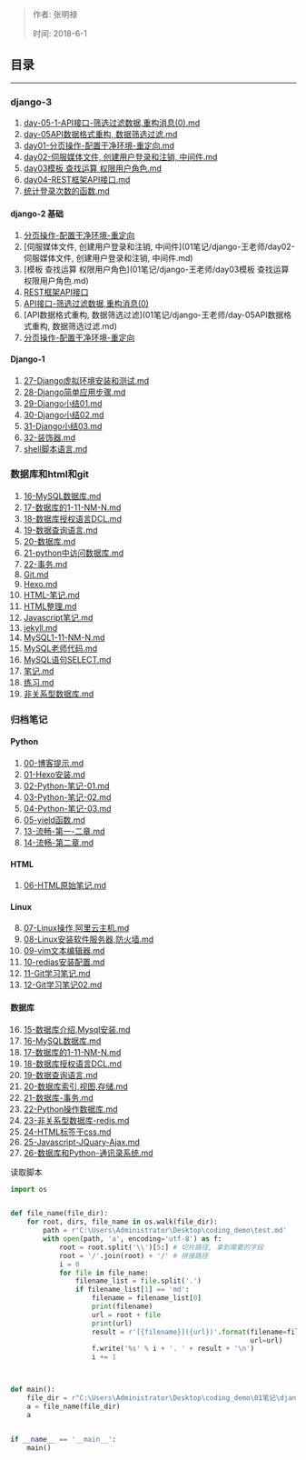 >作者: 张明禄
>
>时间: 2018-6-1



## 目录

---





### django-3

1.  [day-05-1-API接口-筛选过滤数据,重构消息(0).md](01笔记/django-王老师/)
2.  [day-05API数据格式重构, 数据筛选过滤.md](01笔记/django-王老师/)
3.  [day01-分页操作-配置干净环境-重定向.md](01笔记/django-王老师/)
4.  [day02-伺服媒体文件, 创建用户登录和注销, 中间件.md](01笔记/django-王老师/)
5.  [day03模板 查找运算 权限用户角色.md](01笔记/django-王老师/)
6.  [day04-REST框架API接口.md](01笔记/django-王老师/)
7.  [统计登录次数的函数.md](01笔记/django-王老师/)




#### django-2 基础

1.  [分页操作-配置干净环境-重定向](01笔记/django-王老师/day01-分页操作-配置干净环境-重定向.md)
2.  [伺服媒体文件, 创建用户登录和注销, 中间件](01笔记/django-王老师/day02-伺服媒体文件, 创建用户登录和注销, 中间件.md)
3.  [模板 查找运算 权限用户角色](01笔记/django-王老师/day03模板 查找运算 权限用户角色.md)
4.  [REST框架API接口](01笔记/django-王老师/day04-REST框架API接口.md)
5.  [API接口-筛选过滤数据,重构消息(0)](01笔记/django-王老师/day-05-1-API接口-筛选过滤数据,重构消息(0).md)
6.  [API数据格式重构, 数据筛选过滤](01笔记/django-王老师/day-05API数据格式重构, 数据筛选过滤.md)
7.  [分页操作-配置干净环境-重定向](01笔记/django-王老师/)





#### Django-1

1.  [27-Django虚拟环境安装和测试.md](01笔记/归档笔记/27-Django虚拟环境安装和测试.md)
2.  [28-Django简单应用步骤.md](01笔记/归档笔记/28-Django简单应用步骤.md)
3.  [29-Django小结01.md](01笔记/归档笔记/29-Django小结01.md)
4.  [30-Django小结02.md](01笔记/归档笔记/30-Django小结02.md)
5.  [31-Django小结03.md](01笔记/归档笔记/31-Django小结03.md)
6.  [32-装饰器.md](01笔记/归档笔记/32-装饰器.md)
7.  [shell脚本语言.md](01笔记/归档笔记/shell脚本语言.md)




### 数据库和html和git



1.  [16-MySQL数据库.md](01笔记/数据库和html和git/16-MySQL数据库.md)
2.  [17-数据库的1-11-NM-N.md](01笔记/数据库和html和git/17-数据库的1-11-NM-N.md)
3.  [18-数据库授权语言DCL.md](01笔记/数据库和html和git/18-数据库授权语言DCL.md)
4.  [19-数据查询语言.md](01笔记/数据库和html和git/19-数据查询语言.md)
5.  [20-数据库.md](01笔记/数据库和html和git/20-数据库.md)
6.  [21-python中访问数据库.md](01笔记/数据库和html和git/21-python中访问数据库.md)
7.  [22-事务.md](01笔记/数据库和html和git/22-事务.md)
8.  [Git.md](01笔记/数据库和html和git/Git.md)
9.  [Hexo.md](01笔记/数据库和html和git/Hexo.md)
10.  [HTML-笔记.md](01笔记/数据库和html和git/HTML-笔记.md)
11.  [HTML整理.md](01笔记/数据库和html和git/HTML整理.md)
12.  [Javascript笔记.md](01笔记/数据库和html和git/Javascript笔记.md)
13.  [jekyll.md](01笔记/数据库和html和git/jekyll.md)
14.  [MySQL1-11-NM-N.md](01笔记/数据库和html和git/MySQL1-11-NM-N.md)
15.  [MySQL老师代码.md](01笔记/数据库和html和git/MySQL老师代码.md)
16.  [MySQL语句SELECT.md](01笔记/数据库和html和git/MySQL语句SELECT.md)
17.  [笔记.md](01笔记/数据库和html和git/笔记.md)
18.  [练习.md](01笔记/数据库和html和git/练习.md)
19.  [非关系型数据库.md](01笔记/数据库和html和git/非关系型数据库.md)




### 归档笔记



#### Python

1.  [00-博客提示.md](01笔记/归档笔记/00-博客提示.md)
2.  [01-Hexo安装.md](01笔记/归档笔记/01-Hexo安装.md)
3.  [02-Python-笔记-01.md](01笔记/归档笔记/02-Python-笔记-01.md)
4.  [03-Python-笔记-02.md](01笔记/归档笔记/03-Python-笔记-02.md)
5.  [04-Python-笔记-03.md](01笔记/归档笔记/04-Python-笔记-03.md)
6.  [05-yield函数.md](01笔记/归档笔记/05-yield函数.md)
7.  [13-流畅-第一-二章.md](01笔记/归档笔记/13-第一-二章.md)
8.  [14-流畅-第二章.md](01笔记/归档笔记/14-第二章.md)






#### HTML

1.  [06-HTML原始笔记.md](01笔记/归档笔记/06-HTML原始笔记.md)



#### Linux

8.  [07-Linux操作,阿里云主机.md](01笔记/归档笔记/07-Linux操作,阿里云主机.md)
9.  [08-Linux安装软件服务器,防火墙.md](01笔记/归档笔记/08-Linux安装软件服务器,防火墙.md)
10.  [09-vim文本编辑器.md](01笔记/归档笔记/09-vim文本编辑器.md)
11.  [10-redias安装配置.md](01笔记/归档笔记/10-redias安装配置.md)
12.  [11-Git学习笔记.md](01笔记/归档笔记/11-Git学习笔记.md)
13.  [12-Git学习笔记02.md](01笔记/归档笔记/12-Git学习笔记02.md)




#### 数据库

16.  [15-数据库介绍,Mysql安装.md](01笔记/归档笔记/15-数据库介绍,Mysql安装.md)
17.  [16-MySQL数据库.md](01笔记/归档笔记/16-MySQL数据库.md)
18.  [17-数据库的1-11-NM-N.md](01笔记/归档笔记/17-数据库的1-11-NM-N.md)
19.  [18-数据库授权语言DCL.md](01笔记/归档笔记/18-数据库授权语言DCL.md)
20.  [19-数据查询语言.md](01笔记/归档笔记/19-数据查询语言.md)
21.  [20-数据库索引,视图,存储.md](01笔记/归档笔记/20-数据库索引,视图,存储.md)
22.  [21-数据库-事务.md](01笔记/归档笔记/21-数据库-事务.md)
23.  [22-Python操作数据库.md](01笔记/归档笔记/22-Python操作数据库.md)
24.  [23-非关系型数据库-redis.md](01笔记/归档笔记/23-非关系型数据库-redis.md)
25.  [24-HTML标签于css.md](01笔记/归档笔记/24-HTML标签于css.md)
26.  [25-Javascript-JQuary-Ajax.md](01笔记/归档笔记/25-Javascript-JQuary-Ajax.md)
12.  [26-数据库和Python-通讯录系统.md](01笔记/归档笔记/26-数据库和Python-通讯录系统.md)





读取脚本

```python
import os


def file_name(file_dir):
    for root, dirs, file_name in os.walk(file_dir):
        path = r'C:\Users\Administrator\Desktop\coding_demo\test.md'
        with open(path, 'a', encoding='utf-8') as f:
            root = root.split('\\')[5:] # 切片路径, 拿到需要的字段
            root = '/'.join(root) + '/' # 拼接路径
            i = 0
            for file in file_name:
                filename_list = file.split('.')
                if filename_list[1] == 'md':
                    filename = filename_list[0]
                    print(filename)
                    url = root + file
                    print(url)
                    result = r'[{filename}]({url})'.format(filename=filename,
                                                           url=url)
                    f.write('%s' % i + '. ' + result + '\n')
                    i += 1



def main():
    file_dir = r"C:\Users\Administrator\Desktop\coding_demo\01笔记\django-王老师"
    a = file_name(file_dir)
    a


if __name__ == '__main__':
    main()

```

